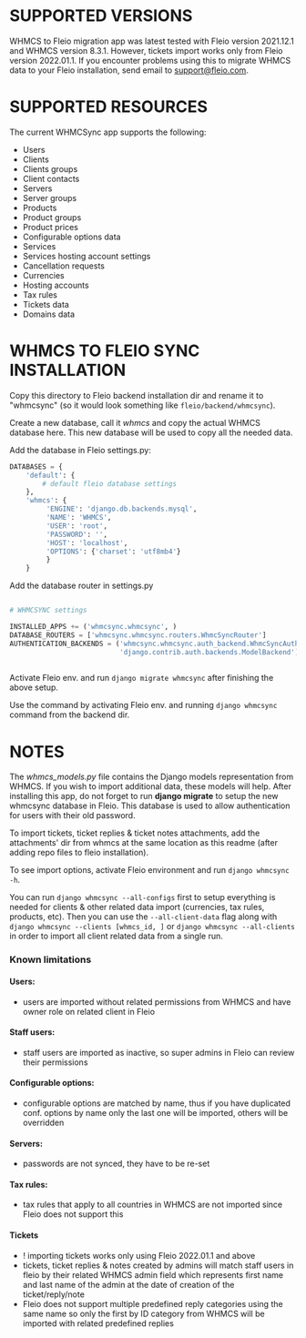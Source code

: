 SUPPORTED VERSIONS
==================

WHMCS to Fleio migration app was latest tested with Fleio version 2021.12.1 
and WHMCS version 8.3.1. However, tickets import works only from Fleio version
2022.01.1. If you encounter problems using this to migrate WHMCS data to your Fleio
installation, send email to support@fleio.com.

SUPPORTED RESOURCES
===================

The current WHMCSync app supports the following:

* Users
* Clients
* Clients groups
* Client contacts
* Servers
* Server groups
* Products
* Product groups
* Product prices
* Configurable options data
* Services
* Services hosting account settings
* Cancellation requests
* Currencies
* Hosting accounts
* Tax rules
* Tickets data
* Domains data



WHMCS TO FLEIO SYNC INSTALLATION
================================

Copy this directory to Fleio backend installation dir and rename it to "whmcsync" (so it would 
look something like `fleio/backend/whmcsync`).

Create a new database, call it *whmcs* and copy the actual WHMCS database here.
This new database will be used to copy all the needed data.

Add the database in Fleio settings.py:

```python
DATABASES = {
    'default': {
        # default fleio database settings
    },
    'whmcs': {
         'ENGINE': 'django.db.backends.mysql',
         'NAME': 'WHMCS',
         'USER': 'root',
         'PASSWORD': '',
         'HOST': 'localhost',
         'OPTIONS': {'charset': 'utf8mb4'}
         }
    }
```

Add the database router in settings.py

```python

# WHMCSYNC settings

INSTALLED_APPS += ('whmcsync.whmcsync', )
DATABASE_ROUTERS = ['whmcsync.whmcsync.routers.WhmcSyncRouter']
AUTHENTICATION_BACKENDS = ('whmcsync.whmcsync.auth_backend.WhmcSyncAuthBackend',
                           'django.contrib.auth.backends.ModelBackend')
    
```

Activate Fleio env. and run `django migrate whmcsync` after finishing the above setup.

Use the command by activating Fleio env. and running `django whmcsync` command from the backend dir.

NOTES
=====

The *whmcs_models.py* file contains the Django models representation from WHMCS.
If you wish to import additional data, these models will help.
After installing this app, do not forget to run **django migrate** to setup the new whmcsync database in Fleio.
This database is used to allow authentication for users with their old password.

To import tickets, ticket replies & ticket notes attachments, add the attachments' dir from whmcs at the 
same location as this readme (after adding repo files to fleio installation).

To see import options, activate Fleio environment and run `django whmcsync -h`.

You can run `django whmcsync --all-configs` first to setup everything is needed 
for clients & other related data import (currencies, tax rules, products, etc).
Then you can use the `--all-client-data` flag along with `django whmcsync --clients [whmcs_id, ]` 
or `django whmcsync --all-clients` in order to import all client related data from a single run.

### Known limitations

#### Users:

- users are imported without related permissions from WHMCS and have owner role on related client in Fleio

#### Staff users:

- staff users are imported as inactive, so super admins in Fleio can review their permissions

#### Configurable options:

- configurable options are matched by name, thus if you have duplicated conf. options by name 
only the last one will be imported, others will be overridden

#### Servers:

- passwords are not synced, they have to be re-set

#### Tax rules:

- tax rules that apply to all countries in WHMCS are not imported since Fleio does not support this

#### Tickets

- ! importing tickets works only using Fleio 2022.01.1 and above
- tickets, ticket replies & notes created by admins will match staff users in fleio by their related 
WHMCS admin field which represents first name and last name of the admin at the date of creation of 
the ticket/reply/note
- Fleio does not support multiple predefined reply categories using the same name so only the 
first by ID category from WHMCS will be imported with related predefined replies
